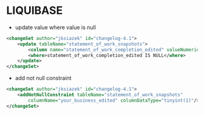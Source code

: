 # LIQUIBASE #

* update value where value is null
```xml
<changeSet author="jksiazek" id="changelog-4.1">
    <update tableName="statement_of_work_snapshots">
        <column name="statement_of_work_completion_edited" valueNumeric="0"/>
        <where>statement_of_work_completion_edited IS NULL</where>
    </update>
</changeSet>
```

* add not null constraint
```xml
<changeSet author="jksiazek" id="changelog-4.1">
    <addNotNullConstraint tableName="statement_of_work_snapshots"
        columnName="your_business_edited" columnDataType="tinyint(1)"/>
</changeSet>
```